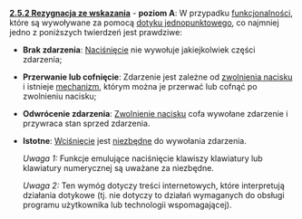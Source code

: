 [**2.5.2 Rezygnacja ze wskazania**](https://wcag.lepszyweb.pl/#pointer-gestures) - **poziom A**: W przypadku <a href="#" data-toggle="tooltip" data-original-title="{{site.data.glossary.funkcjonalnosc | strip_html | replace: '*', ''}}">funkcjonalności</a>, które są wywoływane za pomocą <a href="#" data-toggle="tooltip" data-original-title="{{site.data.glossary.dotyk_jednopunktowy | strip_html | replace: '*', ''}}">dotyku jednopunktowego</a>, co najmniej jedno z poniższych twierdzeń jest prawdziwe:

- **Brak zdarzenia**: <a href="#" data-toggle="tooltip" data-original-title="{{site.data.glossary.gdy_naciskane | strip_html | replace: '*', ''}}">Naciśnięcie</a> nie wywołuje jakiejkolwiek części zdarzenia;
- **Przerwanie lub cofnięcie**: Zdarzenie jest zależne od <a href="#" data-toggle="tooltip" data-original-title="{{site.data.glossary.zwolnienie_nacisku | strip_html | replace: '*', ''}}">zwolnienia nacisku</a> i istnieje <a href="#" data-toggle="tooltip" data-original-title="{{site.data.glossary.mechanizm | strip_html | replace: '*', ''}}">mechanizm</a>, którym można je przerwać lub cofnąć po zwolnieniu nacisku;
- **Odwrócenie zdarzenia**: <a href="#" data-toggle="tooltip" data-original-title="{{site.data.glossary.zwolnienie_nacisku | strip_html | replace: '*', ''}}">Zwolnienie nacisku</a> cofa wywołane zdarzenie i przywraca stan sprzed zdarzenia.
- **Istotne**: <a href="#" data-toggle="tooltip" data-original-title="{{site.data.glossary.gdy_naciskane | strip_html | replace: '*', ''}}">Wciśnięcie</a> jest <a href="#" data-toggle="tooltip" data-original-title="{{site.data.glossary.istotny | strip_html | replace: '*', ''}}">niezbędne</a> do wywołania zdarzenia.

  *Uwaga 1:* Funkcje emulujące naciśnięcie klawiszy klawiatury lub klawiatury numerycznej są uważane za niezbędne.

  *Uwaga 2:* Ten wymóg dotyczy treści internetowych, które interpretują działania dotykowe (tj. nie dotyczy to działań wymaganych do obsługi programu użytkownika lub technologii wspomagającej).  
